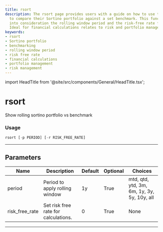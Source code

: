 ```yaml
---
title: rsort
description: The rsort page provides users with a guide on how to use the rsort function
  to compare their Sortino portfolio against a set benchmark. This function takes
  into consideration the rolling window period and the risk-free rate for calculations.
  Ideal for financial calculations relates to risk and portfolio management.
keywords:
- rsort
- Sortino portfolio
- benchmarking
- rolling window period
- risk free rate
- financial calculations
- portfolio management
- risk management
---
```


import HeadTitle from '@site/src/components/General/HeadTitle.tsx';

<HeadTitle title="rsort - Portfolio - Reference | OpenBB Terminal Docs" />

# rsort

Show rolling sortino portfolio vs benchmark

### Usage

```python
rsort [-p PERIOD] [-r RISK_FREE_RATE]
```

---

## Parameters

| Name | Description | Default | Optional | Choices |
| ---- | ----------- | ------- | -------- | ------- |
| period | Period to apply rolling window | 1y | True | mtd, qtd, ytd, 3m, 6m, 1y, 3y, 5y, 10y, all |
| risk_free_rate | Set risk free rate for calculations. | 0 | True | None |

---
